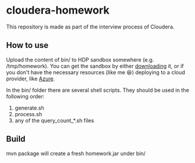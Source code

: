 # cloudera-homework
This repository is made as part of the interview process of Cloudera.

## How to use
Upload the content of bin/ to HDP sandbox somewhere (e.g. /tmp/homework). You can get the sandbox by either [downloading](https://www.cloudera.com/downloads/hortonworks-sandbox/hdp.html) it,
or if you don't have the necessary resources (like me :laughing:) deploying to a cloud provider, like [Azure](https://hortonworks.com/tutorial/sandbox-deployment-and-install-guide/section/4/).

In the bin/ folder there are several shell scripts. They should be used in the following order:
1. generate.sh
2. process.sh
3. any of the query_count_*.sh files

## Build
mvn package will create a fresh homework.jar under bin/
